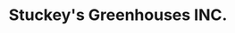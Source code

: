 ---
title: "Stuckey's Greenhouses INC."
url: /fort-wayne/stuckeys-greenhouses-inc/
shop: Garten-Center
---